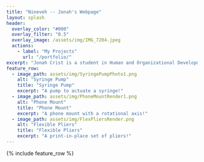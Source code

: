 ```yaml
---
title: "Nineveh -- Jonah's Webpage"
layout: splash
header:
  overlay_color: "#000"
  overlay_filter: "0.5"
  overlay_image: /assets/img/IMG_7204.jpeg
  actions:
    - label: "My Projects"
      url: "/portfolio/"
excerpt: "Jonah Crist is a student in Human and Organizational Development with a passion for technology and design"
feature_row:
  - image_path: assets/img/SyringePumpPhoto1.png
    alt: "Syringe Pump"
    title: "Syringe Pump"
    excerpt: "A pump to actuate a syringe!"
  - image_path: assets/img/PhoneMountRender1.png
    alt: "Phone Mount"
    title: "Phone Mount"
    excerpt: "A phone mount with a rotational axis!"
  - image_path: assets/img/FlexPliersRender.png
    alt: "Flexible Pliers"
    title: "Flexible Pliers"
    excerpt: "A print-in-place set of pliers!"
---
```

{% include feature_row %}

